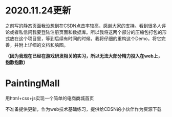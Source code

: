 

# 2020.11.24更新

之前写的静态页面我没想到在CSDN点击率较高，感谢大家的支持。看到很多人评论或者私信问我要登陆注册页面和数据库。所以我将这两个部分的压缩包打包的形式放在这个项目里，等到后续有时间的时候，我将仔细的重构这个Demo，将它完善，并附上详细的文档和脑图。

**（因为我现在已经在游戏研发相关的实习，所以无法大部分精力投入在web上，抱歉抱歉）**







# PaintingMall

用html+css+js实现一个简单的电商商城首页

不准备提供更新，作为web技术基础练习，提供给CDSN的小伙伴作为资源下载